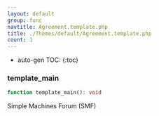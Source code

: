 ```yaml
---
layout: default
group: func
navtitle: Agreement.template.php
title: ./Themes/default/Agreement.template.php
count: 1
---
```

* auto-gen TOC:
{:toc}
### template_main

```php
function template_main(): void
```
Simple Machines Forum (SMF)



